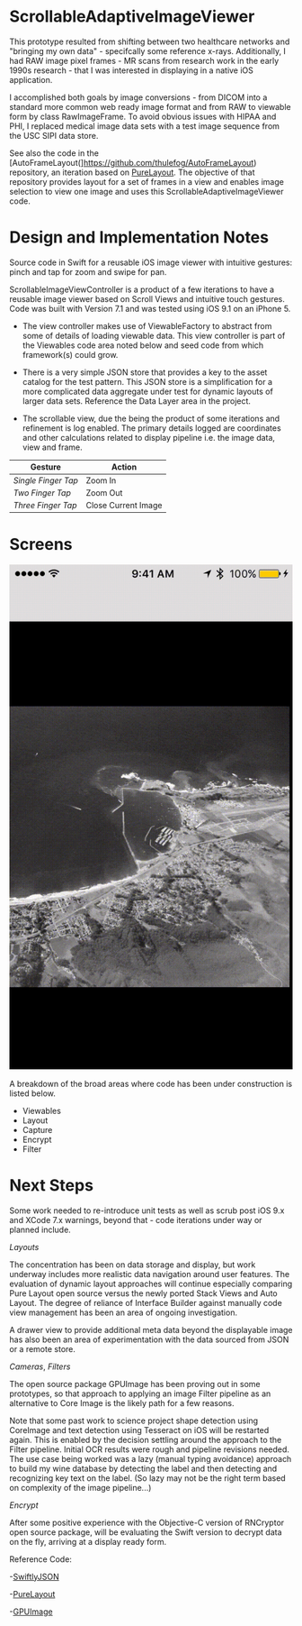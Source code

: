 # ScrollableAdaptiveImageViewer

This prototype resulted from shifting between two healthcare networks and "bringing my own data" - specifcally some reference x-rays. Additionally, I had RAW image pixel frames - MR scans from research work in the early 1990s research - that I was interested in displaying in a native iOS application.

I accomplished both goals by image conversions - from DICOM into a standard more common web ready image format and from RAW to viewable form by class RawImageFrame. To avoid obvious issues with HIPAA and PHI, I replaced medical image data sets with a test image sequence from the USC SIPI data store.

See also the code in the [AutoFrameLayout(]https://github.com/thulefog/AutoFrameLayout) repository, an iteration based on [PureLayout](https://github.com/PureLayout). The objective of that repository provides layout for a set of frames in a view and enables image selection to view one image and uses this ScrollableAdaptiveImageViewer code.

# Design and Implementation Notes

Source code in Swift for a reusable iOS image viewer with intuitive gestures: pinch and tap for zoom and swipe for pan.

ScrollableImageViewController is a product of a few iterations to have a reusable image viewer based on Scroll Views and intuitive touch gestures.  Code was built with Version 7.1 and was tested using iOS 9.1 on an iPhone 5.

- The view controller makes use of ViewableFactory to abstract from some of details of loading viewable data. This view controller is part of the Viewables code area noted below and seed code from which framework(s) could grow.

- There is a very simple JSON store that provides a key to the asset catalog for the test pattern. This JSON store is a simplification for a more complicated data aggregate under test for dynamic layouts of larger data sets. Reference the Data Layer area in the project.

- The scrollable view, due the being the product of some iterations and refinement is log enabled. The primary details logged are coordinates and other calculations related to display pipeline i.e. the image data, view and frame.

| Gesture | Action |
|---|---|
| *Single Finger Tap* | Zoom In |
| *Two Finger Tap* | Zoom Out |
| *Three Finger Tap* | Close Current Image  |

# Screens

![Clip](./Scrollable.gif)

A breakdown of the broad areas where code has been under construction is listed below.

- Viewables
- Layout
- Capture
- Encrypt
- Filter

# Next Steps

Some work needed to re-introduce unit tests as well as scrub post iOS 9.x and XCode 7.x warnings, beyond that - code iterations under way or planned include.


*Layouts*

The concentration has been on data storage and display, but work underway includes more realistic data navigation around user features. The evaluation of dynamic layout approaches will continue especially comparing Pure Layout open source versus the newly ported Stack Views and Auto Layout. The degree of reliance of Interface Builder against manually code view management has been an area of ongoing investigation.

A drawer view to provide additional meta data beyond the displayable image has also been an area of experimentation with the data sourced from JSON or a remote store.

*Cameras*, *Filters*

The open source package GPUImage has been proving out in some prototypes, so that approach to applying an image Filter pipeline as an alternative to Core Image is the likely path for a few reasons.

Note that some past work to science project shape detection using CoreImage and text detection using Tesseract on iOS will be restarted again. This is enabled by the decision settling around the approach to the Filter pipeline. Initial OCR results were rough and pipeline revisions needed. The use case being worked was a lazy (manual typing avoidance) approach to build my wine database by detecting the label and then detecting and recognizing key text on the label. (So lazy may not be the right term based on complexity of the image pipeline...)

*Encrypt*

After some positive experience with the Objective-C version of RNCryptor open source package, will be evaluating the Swift version to decrypt data on the fly, arriving at a display ready form.

Reference Code:

-[SwiftlyJSON](https://github.com/SwiftyJSON/SwiftyJSON)

-[PureLayout](https://github.com/PureLayout)

-[GPUImage](https://github.com/BradLarson/GPUImage)
